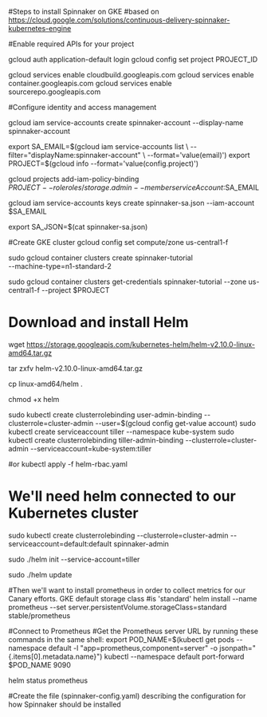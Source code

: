 #Steps to install Spinnaker on GKE
#based on https://cloud.google.com/solutions/continuous-delivery-spinnaker-kubernetes-engine

#Enable required APIs for your project

gcloud auth application-default login
gcloud config set project PROJECT_ID

gcloud services enable cloudbuild.googleapis.com
gcloud services enable container.googleapis.com
gcloud services enable sourcerepo.googleapis.com 

#Configure identity and access management

gcloud iam service-accounts create  spinnaker-account --display-name spinnaker-account


export SA_EMAIL=$(gcloud iam service-accounts list \
    --filter="displayName:spinnaker-account" \
    --format='value(email)')
export PROJECT=$(gcloud info --format='value(config.project)')


gcloud projects add-iam-policy-binding \
    $PROJECT --role roles/storage.admin --member serviceAccount:$SA_EMAIL

gcloud iam service-accounts keys create spinnaker-sa.json --iam-account $SA_EMAIL

export SA_JSON=$(cat spinnaker-sa.json)




#Create GKE cluster
gcloud config set compute/zone us-central1-f

sudo gcloud container clusters create spinnaker-tutorial \
    --machine-type=n1-standard-2


sudo gcloud container clusters get-credentials spinnaker-tutorial --zone us-central1-f --project $PROJECT


# Download and install Helm

wget https://storage.googleapis.com/kubernetes-helm/helm-v2.10.0-linux-amd64.tar.gz

tar zxfv helm-v2.10.0-linux-amd64.tar.gz

cp linux-amd64/helm .

chmod +x helm

sudo kubectl create clusterrolebinding user-admin-binding --clusterrole=cluster-admin --user=$(gcloud config get-value account)
sudo kubectl create serviceaccount tiller --namespace kube-system
sudo kubectl create clusterrolebinding tiller-admin-binding --clusterrole=cluster-admin --serviceaccount=kube-system:tiller

#or
kubectl apply -f helm-rbac.yaml


# We'll need helm connected to our Kubernetes cluster

sudo kubectl create clusterrolebinding --clusterrole=cluster-admin --serviceaccount=default:default spinnaker-admin

sudo ./helm init --service-account=tiller

sudo ./helm update


#Then we'll want to install prometheus in order to collect metrics for our Canary efforts. GKE default storage class #is 'standard'
helm install --name prometheus --set server.persistentVolume.storageClass=standard stable/prometheus

#Connect to Prometheus
#Get the Prometheus server URL by running these commands in the same shell:
  export POD_NAME=$(kubectl get pods --namespace default -l "app=prometheus,component=server" -o jsonpath="{.items[0].metadata.name}")
  kubectl --namespace default port-forward $POD_NAME 9090

  helm status prometheus

  #Create the file (spinnaker-config.yaml) describing the configuration for how Spinnaker should be installed




